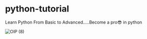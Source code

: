 # python-tutorial

Learn Python From Basic to Advanced.....Become a pro😎 in python

![OIP (8)](https://user-images.githubusercontent.com/104966547/232597321-ef7f120e-6fa4-4a3c-8deb-1951111fefba.jpeg)

